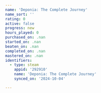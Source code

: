 ```yaml
---
name: 'Deponia: The Complete Journey'
name_sort: ''
rating: 0
active: false
progress: new
hours_played: 0
purchased_on: .nan
started_on: .nan
beaten_on: .nan
completed_on: .nan
mastered_on: .nan
identifiers:
  - type: steam
    appid: '292910'
    name: 'Deponia: The Complete Journey'
    synced_on: '2024-10-04'

---
```

